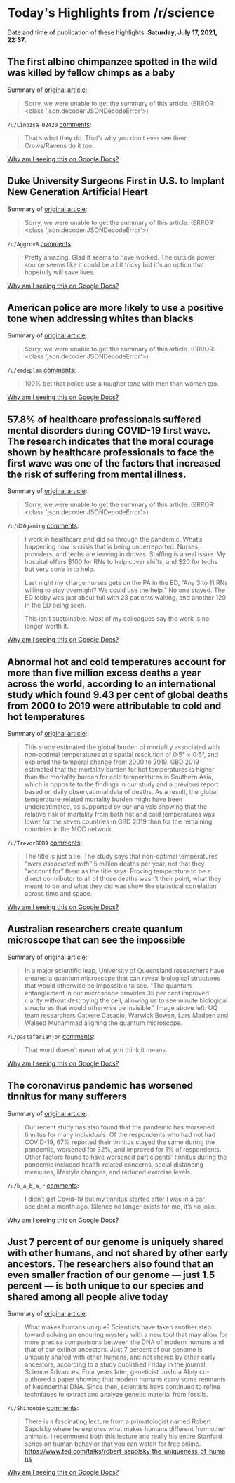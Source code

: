 # Today's Highlights from /r/science

Date and time of publication of these highlights: **Saturday, July 17, 2021, 22:37**.

## The first albino chimpanzee spotted in the wild was killed by fellow chimps as a baby

Summary of [original article](https://onlinelibrary.wiley.com/doi/full/10.1002/ajp.23305?campaign=wolearlyview):

> Sorry, we were unable to get the summary of this article. (ERROR: <class 'json.decoder.JSONDecodeError'>)

`/u/Linozsa_02420` [comments](https://www.reddit.com/r/science/comments/om6oud/the_first_albino_chimpanzee_spotted_in_the_wild/):

> That’s what they do. That’s why you don’t ever see them. Crows/Ravens do it too.

[Why am I seeing this on Google Docs?](https://docs.google.com/document/d/1Dc6We63vOXIZsc0op-Bt4abqkYjXzOigalQqFxmvvbM/edit?usp=sharing)

## Duke University Surgeons First in U.S. to Implant New Generation Artificial Heart

Summary of [original article](https://corporate.dukehealth.org/news/new-generation-artificial-heart-implanted-patient-duke-first-us):

> Sorry, we were unable to get the summary of this article. (ERROR: <class 'json.decoder.JSONDecodeError'>)

`/u/Aggrov8` [comments](https://www.reddit.com/r/science/comments/omaa5x/duke_university_surgeons_first_in_us_to_implant/):

> Pretty amazing.  Glad it seems to have worked.   The outside power source seems like it could be a bit tricky but it's an option that hopefully will save lives.

[Why am I seeing this on Google Docs?](https://docs.google.com/document/d/1Dc6We63vOXIZsc0op-Bt4abqkYjXzOigalQqFxmvvbM/edit?usp=sharing)

## American police are more likely to use a positive tone when addressing whites than blacks

Summary of [original article](https://www.apa.org/pubs/journals/releases/psp-pspa0000270.pdf):

> Sorry, we were unable to get the summary of this article. (ERROR: <class 'json.decoder.JSONDecodeError'>)

`/u/emdeplam` [comments](https://www.reddit.com/r/science/comments/omemvy/american_police_are_more_likely_to_use_a_positive/):

> 100% bet that police use a tougher tone with men than women too.

[Why am I seeing this on Google Docs?](https://docs.google.com/document/d/1Dc6We63vOXIZsc0op-Bt4abqkYjXzOigalQqFxmvvbM/edit?usp=sharing)

## 57.8% of healthcare professionals suffered mental disorders during COVID-19 first wave. The research indicates that the moral courage shown by healthcare professionals to face the first wave was one of the factors that increased the risk of suffering from mental illness.

Summary of [original article](https://www.mdpi.com/1660-4601/18/14/7235):

> Sorry, we were unable to get the summary of this article. (ERROR: <class 'json.decoder.JSONDecodeError'>)

`/u/d20gaming` [comments](https://www.reddit.com/r/science/comments/om0llr/578_of_healthcare_professionals_suffered_mental/):

> I work in healthcare and did so through the pandemic. What’s happening now is crisis that is being underreported. Nurses, providers, and techs are leaving in droves. Staffing is a real issue. My hospital offers $100 for RNs to help cover shifts, and $20 for techs but very cone in to help. 
> 
> Last night my charge nurses gets on the PA in the ED, “Any 3 to 11 RNs willing to stay overnight? We could use the help.” No one stayed. The ED lobby was just about full with 23 patients waiting, and another 120 in the ED being seen. 
> 
> This isn’t sustainable. Most of my colleagues say the work is no longer worth it.

[Why am I seeing this on Google Docs?](https://docs.google.com/document/d/1Dc6We63vOXIZsc0op-Bt4abqkYjXzOigalQqFxmvvbM/edit?usp=sharing)

## Abnormal hot and cold temperatures account for more than five million excess deaths a year across the world, according to an international study which found 9.43 per cent of global deaths from 2000 to 2019 were attributable to cold and hot temperatures

Summary of [original article](https://www.thelancet.com/journals/lanplh/article/PIIS2542-5196(21)00081-4/fulltext#%20):

> This study estimated the global burden of mortality associated with non-optimal temperatures at a spatial resolution of 0·5° × 0·5°, and explored the temporal change from 2000 to 2019. GBD 2019 estimated that the mortality burden for hot temperatures is higher than the mortality burden for cold temperatures in Southern Asia, which is opposite to the findings in our study and a previous report based on daily observational data of deaths. As a result, the global temperature-related mortality burden might have been underestimated, as supported by our analysis showing that the relative risk of mortality from both hot and cold temperatures was lower for the seven countries in GBD 2019 than for the remaining countries in the MCC network.

`/u/TrevorBOB9` [comments](https://www.reddit.com/r/science/comments/olz3mt/abnormal_hot_and_cold_temperatures_account_for/):

> The title is just a lie. The study says that non-optimal temperatures “*were associated with*” 5 million deaths per year, not that they “account for” them as the title says. Proving temperature to be a direct contributor to all of those deaths wasn’t their point, what they meant to do and what they did was show the statistical correlation across time and space.

[Why am I seeing this on Google Docs?](https://docs.google.com/document/d/1Dc6We63vOXIZsc0op-Bt4abqkYjXzOigalQqFxmvvbM/edit?usp=sharing)

## Australian researchers create quantum microscope that can see the impossible

Summary of [original article](https://www.uq.edu.au/news/article/2021/06/australian-researchers-create-quantum-microscope-can-see-impossible):

> In a major scientific leap, University of Queensland researchers have created a quantum microscope that can reveal biological structures that would otherwise be impossible to see. "The quantum entanglement in our microscope provides 35 per cent improved clarity without destroying the cell, allowing us to see minute biological structures that would otherwise be invisible." Image above left: UQ team researchers Catxere Casacio, Warwick Bowen, Lars Madsen and Waleed Muhammad aligning the quantum microscope.

`/u/pastafarianjon` [comments](https://www.reddit.com/r/science/comments/omi55a/australian_researchers_create_quantum_microscope/):

> That word doesn’t mean what you think it means.

[Why am I seeing this on Google Docs?](https://docs.google.com/document/d/1Dc6We63vOXIZsc0op-Bt4abqkYjXzOigalQqFxmvvbM/edit?usp=sharing)

## The coronavirus pandemic has worsened tinnitus for many sufferers

Summary of [original article](https://theconversation.com/the-coronavirus-pandemic-has-worsened-tinnitus-for-many-sufferers-new-research-149598):

> Our recent study has also found that the pandemic has worsened tinnitus for many individuals. Of the respondents who had not had COVID-19, 67% reported their tinnitus stayed the same during the pandemic, worsened for 32%, and improved for 1% of respondents. Other factors found to have worsened participants' tinnitus during the pandemic included health-related concerns, social distancing measures, lifestyle changes, and reduced exercise levels.

`/u/b_a_b_a_r` [comments](https://www.reddit.com/r/science/comments/ombfb3/the_coronavirus_pandemic_has_worsened_tinnitus/):

> I didn’t get Covid-19 but my tinnitus started after I was in a car accident a month ago. Silence no longer exists for me, it’s no joke.

[Why am I seeing this on Google Docs?](https://docs.google.com/document/d/1Dc6We63vOXIZsc0op-Bt4abqkYjXzOigalQqFxmvvbM/edit?usp=sharing)

## Just 7 percent of our genome is uniquely shared with other humans, and not shared by other early ancestors. The researchers also found that an even smaller fraction of our genome — just 1.5 percent — is both unique to our species and shared among all people alive today

Summary of [original article](https://www.nbcnews.com/science/science-news/just-7-percent-dna-unique-modern-humans-study-shows-rcna1445):

> What makes humans unique? Scientists have taken another step toward solving an enduring mystery with a new tool that may allow for more precise comparisons between the DNA of modern humans and that of our extinct ancestors. Just 7 percent of our genome is uniquely shared with other humans, and not shared by other early ancestors, according to a study published Friday in the journal Science Advances. Four years later, geneticist Joshua Akey co-authored a paper showing that modern humans carry some remnants of Neanderthal DNA. Since then, scientists have continued to refine techniques to extract and analyze genetic material from fossils.

`/u/Shinoobie` [comments](https://www.reddit.com/r/science/comments/om680x/just_7_percent_of_our_genome_is_uniquely_shared/):

> There is a fascinating lecture from a primatologist named Robert Sapolsky where he explores what makes humans different from other animals. I recommend both this lecture and really his entire Stanford series on human behavior that you can watch for free online.
> https://www.ted.com/talks/robert_sapolsky_the_uniqueness_of_humans

[Why am I seeing this on Google Docs?](https://docs.google.com/document/d/1Dc6We63vOXIZsc0op-Bt4abqkYjXzOigalQqFxmvvbM/edit?usp=sharing)

